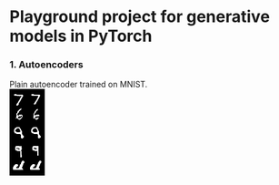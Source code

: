 # Playground project for generative models in PyTorch
### 1. Autoencoders
Plain autoencoder trained on MNIST. \
![Autoencoder result](result_figures/AE_reconstruction.png)
